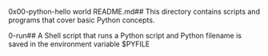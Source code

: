 
0x00-python-hello world README.md## This directory contains scripts and programs that cover basic Python concepts.

0-run## A Shell script that runs a Python script and Python filename is saved in the environment variable $PYFILE
